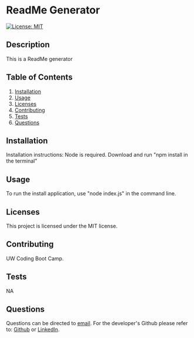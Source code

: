 # ReadMe Generator
[![License: MIT](https://img.shields.io/badge/License-MIT-yellow.svg)](https://opensource.org/licenses/MIT)
## Description
This is a ReadMe generator
## Table of Contents
1. [Installation](#installation)
2. [Usage](#usage)
3. [Licenses](#licenses)
4. [Contributing](#contributing)
5. [Tests](#tests)
6. [Questions](#questions)
## Installation
Installation instructions: Node is required. Download and run "npm install in the terminal"
## Usage
To run the install application, use "node index.js" in the command line.
## Licenses
This project is licensed under the MIT license.
## Contributing
UW Coding Boot Camp.
## Tests
NA
## Questions
Questions can be directed to [email](Zane.Sharif@gmail.com). For the developer's Github please refer to: [Github](https://github.com/https://github.com/varthara) or [LinkedIn](https://linkedin.com/in/https://www.linkedin.com/in/zane-sharif-486b15152/ ).